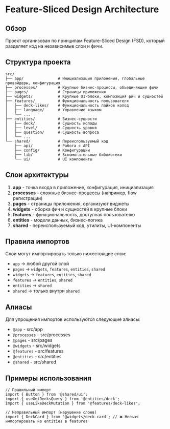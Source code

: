 # Feature-Sliced Design Architecture

## Обзор

Проект организован по принципам Feature-Sliced Design (FSD), который разделяет код на независимые слои и фичи.

## Структура проекта

```
src/
├── app/               # Инициализация приложения, глобальные провайдеры, конфигурация
├── processes/         # Крупные бизнес-процессы, объединяющие фичи
├── pages/             # Страницы приложения
├── widgets/           # Крупные UI-блоки, композиция фич и сущностей
├── features/          # Функциональность пользователя
│   ├── deck-likes/    # Функциональность лайков колод
│   ├── language/      # Управление языком
│   └── ...
├── entities/          # Бизнес-сущности
│   ├── deck/          # Сущность колоды
│   ├── level/         # Сущность уровня
│   ├── question/      # Сущность вопроса
│   └── ...
└── shared/            # Переиспользуемый код
    ├── api/           # Работа с API
    ├── config/        # Конфигурации
    ├── lib/           # Вспомогательные библиотеки
    └── ui/            # UI компоненты
```

## Слои архитектуры

1. **app** - точка входа в приложение, конфигурация, инициализация
2. **processes** - сложные бизнес-процессы (например, flow регистрации)
3. **pages** - страницы приложения, организуют виджеты
4. **widgets** - сборка фич и сущностей в крупные блоки
5. **features** - функциональность, доступная пользователю
6. **entities** - модели данных, бизнес-логика
7. **shared** - переиспользуемый код, утилиты, UI-компоненты

## Правила импортов

Слои могут импортировать только нижестоящие слои:
- `app` → любой другой слой
- `pages` → `widgets`, `features`, `entities`, `shared`
- `widgets` → `features`, `entities`, `shared`
- `features` → `entities`, `shared`
- `entities` → `shared`
- `shared` → только внутри `shared`

## Алиасы

Для упрощения импортов используются следующие алиасы:
- `@app` - src/app
- `@processes` - src/processes
- `@pages` - src/pages
- `@widgets` - src/widgets
- `@features` - src/features
- `@entities` - src/entities
- `@shared` - src/shared

## Примеры использования

```tsx
// Правильный импорт
import { Button } from '@shared/ui';
import { useGetDecksQuery } from '@entities/deck';
import { useLikeDeckMutation } from '@features/deck-likes';

// Неправильный импорт (нарушение слоев)
import { DeckCard } from '@widgets/deck-card'; // ❌ Нельзя импортировать из entities в features
``` 
